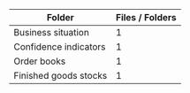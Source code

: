 | Folder                |   Files / Folders |
|-----------------------|-------------------|
| Business situation    |                 1 |
| Confidence indicators |                 1 |
| Order books           |                 1 |
| Finished goods stocks |                 1 |